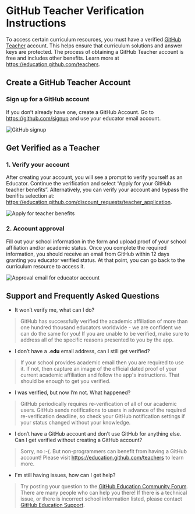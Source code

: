 # GitHub Teacher Verification Instructions

To access certain curriculum resources, you must have a verified [GitHub Teacher](https://education.github.com/teachers) account. This helps ensure that curriculum solutions and answer keys are protected. The process of obtaining a GitHub Teacher account is free and includes other benefits. Learn more at https://education.github.com/teachers.

## Create a GitHub Teacher Account

### Sign up for a GitHub account

If you don’t already have one, create a GitHub Account. Go to https://github.com/signup and use your educator email account.

![GitHub signup](/static/github-teacher/github-signup.png)

## Get Verified as a Teacher

### 1. Verify your account

After creating your account, you will see a prompt to verify yourself as an Educator. Continue the verification and select “Apply for your GitHub teacher benefits”. Alternatively, you can verify your account and bypass the benifits selection at: https://education.github.com/discount_requests/teacher_application.

![Apply for teacher benefits](/static/github-teacher/teacher-benefits-signup.png)

### 2. Account approval

Fill out your school information in the form and upload proof of your school affiliation and/or academic status. Once you complete the required information, you should receive an email from GitHub within 12 days granting you educator verified status. At that point, you can go back to the curriculum resource to access it.

![Approval email for educator account](/static/github-teacher/github-educator-approved-email.png)

## Support and Frequently Asked Questions

* It won’t verify me, what can I do?

>GitHub has successfully verified the academic affiliation of more than one hundred thousand educators worldwide - we are confident we can do the same for you! If you are unable to be verified, make sure to address all of the specific reasons presented to you by the app.

* I don’t have a **.edu** email address, can I still get verified?

>If your school provides academic email then you are required to use it. If not, then capture an image of the official dated proof of your current academic affiliation and follow the app's instructions. That should be enough to get you verified.

* I was verified, but now I’m not. What happened?

>GitHub periodically requires re-verification of all of our academic users. GitHub sends notifications to users in advance of the required re-verification deadline, so check your GitHub notification settings if your status changed without your knowledge.

* I don’t have a GitHub account and don’t use GitHub for anything else. Can I get verified without creating a GitHub account?

>Sorry, no :-(. But non-programmers can benefit from having a GitHub account! Please visit https://education.github.com/teachers to learn more.

* I'm still having issues, how can I get help?

>Try posting your question to the [GitHub Education Community Forum](https://github.com/orgs/community/discussions/categories/github-education). There are many people who can help you there! If there is a technical issue, or there is incorrect school information listed, please contact [GitHub Education Support](https://support.github.com/request/education).
